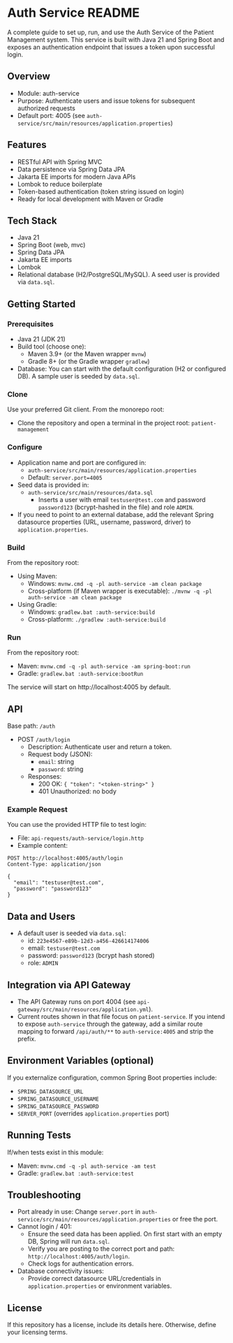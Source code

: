 # Auth Service README

A complete guide to set up, run, and use the Auth Service of the Patient Management system. This service is built with Java 21 and Spring Boot and exposes an authentication endpoint that issues a token upon successful login.

## Overview

- Module: auth-service
- Purpose: Authenticate users and issue tokens for subsequent authorized requests
- Default port: 4005 (see `auth-service/src/main/resources/application.properties`)

## Features

- RESTful API with Spring MVC
- Data persistence via Spring Data JPA
- Jakarta EE imports for modern Java APIs
- Lombok to reduce boilerplate
- Token-based authentication (token string issued on login)
- Ready for local development with Maven or Gradle

## Tech Stack

- Java 21
- Spring Boot (web, mvc)
- Spring Data JPA
- Jakarta EE imports
- Lombok
- Relational database (H2/PostgreSQL/MySQL). A seed user is provided via `data.sql`.

## Getting Started

### Prerequisites

- Java 21 (JDK 21)
- Build tool (choose one):
  - Maven 3.9+ (or the Maven wrapper `mvnw`)
  - Gradle 8+ (or the Gradle wrapper `gradlew`)
- Database: You can start with the default configuration (H2 or configured DB). A sample user is seeded by `data.sql`.

### Clone

Use your preferred Git client. From the monorepo root:

- Clone the repository and open a terminal in the project root: `patient-management`

### Configure

- Application name and port are configured in:
  - `auth-service/src/main/resources/application.properties`
  - Default: `server.port=4005`
- Seed data is provided in:
  - `auth-service/src/main/resources/data.sql`
    - Inserts a user with email `testuser@test.com` and password `password123` (bcrypt-hashed in the file) and role `ADMIN`.
- If you need to point to an external database, add the relevant Spring datasource properties (URL, username, password, driver) to `application.properties`.

### Build

From the repository root:
- Using Maven:
  - Windows: `mvnw.cmd -q -pl auth-service -am clean package`
  - Cross-platform (if Maven wrapper is executable): `./mvnw -q -pl auth-service -am clean package`
- Using Gradle:
  - Windows: `gradlew.bat :auth-service:build`
  - Cross-platform: `./gradlew :auth-service:build`

### Run

From the repository root:
- Maven: `mvnw.cmd -q -pl auth-service -am spring-boot:run`
- Gradle: `gradlew.bat :auth-service:bootRun`

The service will start on http://localhost:4005 by default.

## API

Base path: `/auth`

- POST `/auth/login`
  - Description: Authenticate user and return a token.
  - Request body (JSON):
    - `email`: string
    - `password`: string
  - Responses:
    - 200 OK: `{ "token": "<token-string>" }`
    - 401 Unauthorized: no body

### Example Request

You can use the provided HTTP file to test login:
- File: `api-requests/auth-service/login.http`
- Example content:
```
POST http://localhost:4005/auth/login
Content-Type: application/json

{
  "email": "testuser@test.com",
  "password": "password123"
}
```

## Data and Users

- A default user is seeded via `data.sql`:
  - id: `223e4567-e89b-12d3-a456-426614174006`
  - email: `testuser@test.com`
  - password: `password123` (bcrypt hash stored)
  - role: `ADMIN`

## Integration via API Gateway

- The API Gateway runs on port 4004 (see `api-gateway/src/main/resources/application.yml`).
- Current routes shown in that file focus on `patient-service`. If you intend to expose `auth-service` through the gateway, add a similar route mapping to forward `/api/auth/**` to `auth-service:4005` and strip the prefix.

## Environment Variables (optional)

If you externalize configuration, common Spring Boot properties include:
- `SPRING_DATASOURCE_URL`
- `SPRING_DATASOURCE_USERNAME`
- `SPRING_DATASOURCE_PASSWORD`
- `SERVER_PORT` (overrides `application.properties` port)

## Running Tests

If/when tests exist in this module:
- Maven: `mvnw.cmd -q -pl auth-service -am test`
- Gradle: `gradlew.bat :auth-service:test`

## Troubleshooting

- Port already in use: Change `server.port` in `auth-service/src/main/resources/application.properties` or free the port.
- Cannot login / 401:
  - Ensure the seed data has been applied. On first start with an empty DB, Spring will run `data.sql`.
  - Verify you are posting to the correct port and path: `http://localhost:4005/auth/login`.
  - Check logs for authentication errors.
- Database connectivity issues:
  - Provide correct datasource URL/credentials in `application.properties` or environment variables.

## License

If this repository has a license, include its details here. Otherwise, define your licensing terms.
